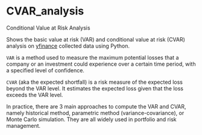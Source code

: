 # CVAR_analysis

Conditional Value at Risk Analysis

Shows the basic value at risk (VAR) and conditional value at risk (CVAR) analysis on [yfinance](https://pypi.org/project/yfinance/) collected data using Python.

`VAR` is a method used to measure the maximum potential losses that a company or an investment could experience over a certain time period, with a specified level of confidence.

`CVAR` (aka the expected shortfall) is a risk measure of the expected loss beyond the VAR level. It estimates the expected loss given that the loss exceeds the VAR level.

In practice, there are 3 main approaches to compute the VAR and CVAR, namely historical method, parametric method (variance-covariance), or Monte Carlo simulation. They are all widely used in portfolio and risk management.
